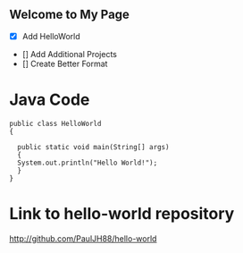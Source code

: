 ## Welcome to My Page

- [x] Add HelloWorld
- [] Add Additional Projects
- [] Create Better Format

# Java Code

    public class HelloWorld
    {

      public static void main(String[] args)
      {
      System.out.println("Hello World!");
      }
    }
    
    
  # Link to hello-world repository
  http://github.com/PaulJH88/hello-world
